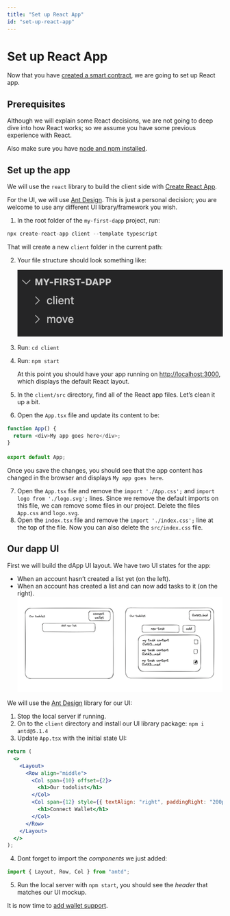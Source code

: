 ```yaml
---
title: "Set up React App"
id: "set-up-react-app"
---
```


# Set up React App

Now that you have [created a smart contract](./1-create-smart-contract.md), we are going to set up React app.

## Prerequisites

Although we will explain some React decisions, we are not going to deep dive into how React works; so we assume you have some previous experience with React.

Also make sure you have [node and npm installed](https://nodejs.org/en/).

## Set up the app

We will use the `react` library to build the client side with [Create React App](https://create-react-app.dev/docs/getting-started#creating-an-app).

For the UI, we will use [Ant Design](https://ant.design/). This is just a personal decision; you are welcome to use any different UI library/framework you wish.

1. In the root folder of the `my-first-dapp` project, run:

```js
npx create-react-app client --template typescript
```

That will create a new `client` folder in the current path:

2. Your file structure should look something like:

   ![client-folder](../../../static/img/docs/build-e2e-dapp-img-2.png)

3. Run: `cd client`
4. Run: `npm start`

   At this point you should have your app running on [http://localhost:3000](http://localhost:3000), which displays the default React layout.

5. In the `client/src` directory, find all of the React app files. Let’s clean it up a bit.
6. Open the `App.tsx` file and update its content to be:

```js
function App() {
  return <div>My app goes here</div>;
}

export default App;
```

Once you save the changes, you should see that the app content has changed in the browser and displays `My app goes here`.

7. Open the `App.tsx` file and remove the `import './App.css';` and `import logo from './logo.svg';` lines. Since we remove the default imports on this file, we can remove some files in our project. Delete the files `App.css` and `logo.svg`.
8. Open the `index.tsx` file and remove the `import './index.css';` line at the top of the file.
   Now you can also delete the `src/index.css` file.

## Our dapp UI

First we will build the dApp UI layout. We have two UI states for the app:

- When an account hasn’t created a list yet (on the left).
- When an account has created a list and can now add tasks to it (on the right).
  ![dapp-ui](../../../static/img/docs/build-e2e-dapp-img-3.png)

We will use the [Ant Design](https://ant.design/) library for our UI:

1. Stop the local server if running.
2. On to the `client` directory and install our UI library package: `npm i antd@5.1.4`
3. Update `App.tsx` with the initial state UI:

```jsx
return (
  <>
    <Layout>
      <Row align="middle">
        <Col span={10} offset={2}>
          <h1>Our todolist</h1>
        </Col>
        <Col span={12} style={{ textAlign: "right", paddingRight: "200px" }}>
          <h1>Connect Wallet</h1>
        </Col>
      </Row>
    </Layout>
  </>
);
```

4. Dont forget to import the _components_ we just added:

```js
import { Layout, Row, Col } from "antd";
```

5. Run the local server with `npm start`, you should see the _header_ that matches our UI mockup.

It is now time to [add wallet support](./3-add-wallet-support.md).
